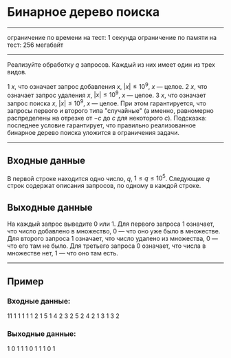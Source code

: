 # Бинарное дерево поиска

---
ограничение по времени на тест: 1 секунда
ограничение по памяти на тест: 256 мегабайт

---

Реализуйте обработку $q$ запросов. Каждый из них имеет один из трех видов.

$1$ $x$, что означает запрос добавления $x$, $|x| \leq 10^9$, $x$ — целое.
$2$ $x$, что означает запрос удаления $x$, $|x| \leq 10^9$, $x$ — целое.
$3$ $x$, что означает запрос поиска $x$, $|x| \leq 10^9$, $x$ — целое.
При этом гарантируется, что запросы первого и второго типа "случайные" (а именно, равномерно распределены на отрезке от $-c$ до $c$ для некоторого $c$).
Подсказка: последнее условие гарантирует, что правильно реализованное бинарное дерево поиска уложится в ограничения задачи.

---
## Входные данные
В первой строке находится одно число, $q$, $1 \leq q \leq 10^5$. Следующие $q$ строк содержат описания запросов, по одному в каждой строке.

## Выходные данные
На каждый запрос выведите 0 или 1. Для первого запроса 1 означает, что число добавлено в множество, 0 — что оно уже было в множестве. Для второго запроса 1 означает, что число удалено из множества, 0 — что его там не было. Для третьего запроса 0 означает, что числа в множестве нет, 1 — что оно там есть.

---
## Пример
### Входные данные:
11
1 1
1 1
1 2
1 5
1 4
2 3
2 5
2 4
2 1
3 1
3 2

### Выходные данные:
1
0
1
1
1
0
1
1
1
0
1